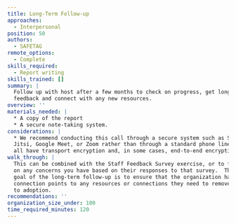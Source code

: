 ```yaml
---
title: Long-Term Follow-up
approaches:
  - Interpersonal
position: 50
authors:
  - SAFETAG
remote_options:
  - Complete
skills_required:
  - Report writing
skills_trained: []
summary: |
  Follow up with host after a few months to check on progress, get long-term
  feedback and connect with any new resources.
overview: ''
materials_needed: |
  * A copy of the report
  * A secure note-taking system.
considerations: |
  * We recommend conducting this call through a secure system such as Signal call,
  Jitsi, Google Meet, or Zoom rather than through a standard phone line. The former
  all have transport encryption and, in some cases, end-to-end encryption as well.
walk_through: |
  This can be combined with the Staff Feedback Survey exercise, or to follow up
  on any concerns you have based on their responses to that survey.  The main
  goal of the long-term follow-up is to ensure that the organization has ongoing
  connection points to any resources or connections they need to remove barriers
  to adoption.
recommendations: ''
organization_size_under: 100
time_required_minutes: 120
---
```

